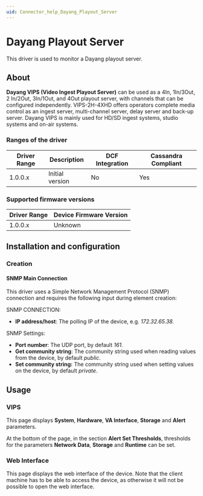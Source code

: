 ```yaml
---
uid: Connector_help_Dayang_Playout_Server
---
```


# Dayang Playout Server

This driver is used to monitor a Dayang playout server.

## About

**Dayang VIPS (Video Ingest Playout Server)** can be used as a 4In, 1In/3Out, 2 In/2Out, 3In/1Out, and 4Out playout server, with channels that can be configured independently. VIPS-2H-4XHD offers operators complete media control as an ingest server, multi-channel server, delay server and back-up server. Dayang VIPS is mainly used for HD/SD ingest systems, studio systems and on-air systems.

### Ranges of the driver

| **Driver Range** | **Description** | **DCF Integration** | **Cassandra Compliant** |
|------------------|-----------------|---------------------|-------------------------|
| 1.0.0.x          | Initial version | No                  | Yes                     |

### Supported firmware versions

| **Driver Range** | **Device Firmware Version** |
|------------------|-----------------------------|
| 1.0.0.x          | Unknown                     |

## Installation and configuration

### Creation

#### SNMP Main Connection

This driver uses a Simple Network Management Protocol (SNMP) connection and requires the following input during element creation:

SNMP CONNECTION:

- **IP address/host**: The polling IP of the device, e.g. *172.32.65.38.*

SNMP Settings:

- **Port number**: The UDP port, by default *161.*
- **Get community string**: The community string used when reading values from the device, by default *public*.
- **Set community string:** The community string used when setting values on the device, by default *private*.

## Usage

### VIPS

This page displays **System**, **Hardware**, **VA Interface**, **Storage** and **Alert** parameters.

At the bottom of the page, in the section **Alert Set Thresholds**, thresholds for the parameters **Network Data**, **Storage** and **Runtime** can be set.

### Web Interface

This page displays the web interface of the device. Note that the client machine has to be able to access the device, as otherwise it will not be possible to open the web interface.

